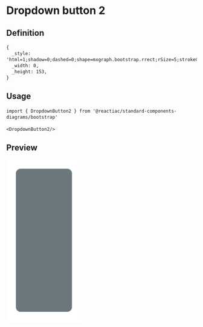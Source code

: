 # Dropdown button 2

## Definition

```
{
  _style: 'html=1;shadow=0;dashed=0;shape=mxgraph.bootstrap.rrect;rSize=5;strokeColor=none;strokeWidth=1;fillColor=#6C767D;fontColor=#ffffff;whiteSpace=wrap;align=left;verticalAlign=middle;fontStyle=0;fontSize=14;spacingLeft=10;',
  _width: 0,
  _height: 153,
}
```

## Usage

```
import { DropdownButton2 } from '@reactiac/standard-components-diagrams/bootstrap'

<DropdownButton2/>
```

## Preview

<img src="./dropdown-button-2.png" width="200"/>
